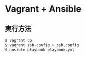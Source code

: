 # Vagrant + Ansible

## 実行方法

```sh
$ vagrant up
$ vagrant ssh-config > ssh.config
$ ansible-playbook playbook.yml
```


